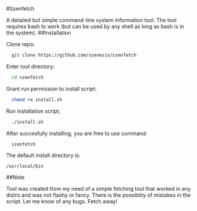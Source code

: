 
#Szenfetch

A detailed but simple command-line system information tool.
The tool requires bash to work (but can be used by any shell as long as bash is in the system).
##Installation

Clone repo:
```bash or any shell
  git clone https://github.com/szenesis/szenfetch
```

Enter tool directory:

```bash
  cd szenfetch
```

Grant run permission to install script:

```bash
  chmod +x install.sh
```

Run installation script;

```bash
  ./install.sh
```

After succesfully installing, you are free to use command:

```bash
  szenfetch
```

The default install directory is:
```
/usr/local/bin
```
##Note

Tool was created from my need of a simple fetching tool that worked in any distro and was not flashy or fancy.
There is the possiblity of mistakes in the script. Let me know of any bugs. Fetch away!
